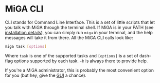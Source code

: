 # MiGA CLI

CLI stands for Command Line Interface. This is a set of little scripts that let
you talk with MiGA through the terminal shell. If MiGA is in your PATH (see
[installation details](../part2/installation.md#miga-in-your-path)), you can
simply run `miga` in your terminal, and the help messages will take it from
there. All the MiGA CLI calls look like:

```bash
miga task [options]
```

Where `task` is one of the supported tasks and `[options]` is a set of dash-flag
options supported by each task. `-h` is always there to provide help.

If you're a MiGA administrator, this is probably the most convenient option for
you (but hey, give the [GUI](GUI.md) a chance).
